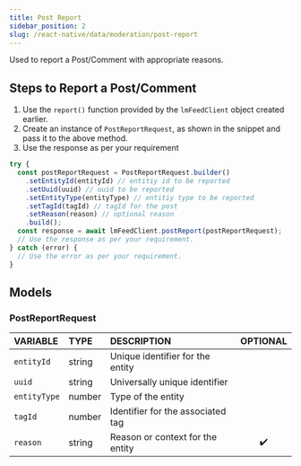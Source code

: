 ```yaml
---
title: Post Report
sidebar_position: 2
slug: /react-native/data/moderation/post-report
---
```


Used to report a Post/Comment with appropriate reasons.

## Steps to Report a Post/Comment

1. Use the `report()` function provided by the `lmFeedClient` object created earlier.
2. Create an instance of `PostReportRequest`, as shown in the snippet and pass it to the above method.
3. Use the response as per your requirement

```js
try {
  const postReportRequest = PostReportRequest.builder()
    .setEntityId(entityId) // entitiy id to be reported
    .setUuid(uuid) // uuid to be reported
    .setEntityType(entityType) // entitiy type to be reported
    .setTagId(tagId) // tagId for the post
    .setReason(reason) // optional reason
    .build();
  const response = await lmFeedClient.postReport(postReportRequest);
  // Use the response as per your requirement.
} catch (error) {
  // Use the error as per your requirement.
}
```

## Models

### PostReportRequest

| **VARIABLE** | **TYPE** | **DESCRIPTION**                   |    **OPTIONAL**    |
| :----------- | :------- | :-------------------------------- | :----------------: |
| `entityId`   | string   | Unique identifier for the entity  |                    |
| `uuid`       | string   | Universally unique identifier     |                    |
| `entityType` | number   | Type of the entity                |                    |
| `tagId`      | number   | Identifier for the associated tag |                    |
| `reason`     | string   | Reason or context for the entity  | :heavy_check_mark: |

